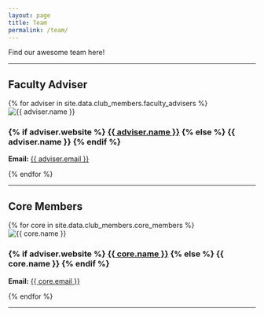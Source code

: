```yaml
---
layout: page
title: Team
permalink: /team/
---
```


Find our awesome team here!

---

## Faculty Adviser

<div class="faculty-advisers">
{% for adviser in site.data.club_members.faculty_advisers %}
  <div class="member-card">
    <img src="{{ adviser.image | relative_url }}" alt="{{ adviser.name }}" class="member-photo">
    <h3>
      {% if adviser.website %}
        <a href="{{ adviser.website }}" target="_blank" rel="noopener noreferrer">{{ adviser.name }}</a>
      {% else %}
        {{ adviser.name }}
      {% endif %}
    </h3>
    <p><strong>Email:</strong> <a href="mailto:{{ adviser.email }}">{{ adviser.email }}</a></p>
  </div>
{% endfor %}
</div>

---

## Core Members

<div class="core-members">
{% for core in site.data.club_members.core_members %}
  <div class="member-card">
    <img src="{{ core.image | default: '/assets/images/placeholder.webp' | relative_url }}" alt="{{ core.name }}" class="member-photo">
    <h3>
      {% if adviser.website %}
        <a href="{{ core.website }}" target="_blank" rel="noopener noreferrer">{{ core.name }}</a>
      {% else %}
        {{ core.name }}
      {% endif %}
    </h3>
    <p><strong>Email:</strong> <a href="mailto:{{ core.email }}">{{ core.email }}</a></p>
  </div>
{% endfor %}
</div>

---
